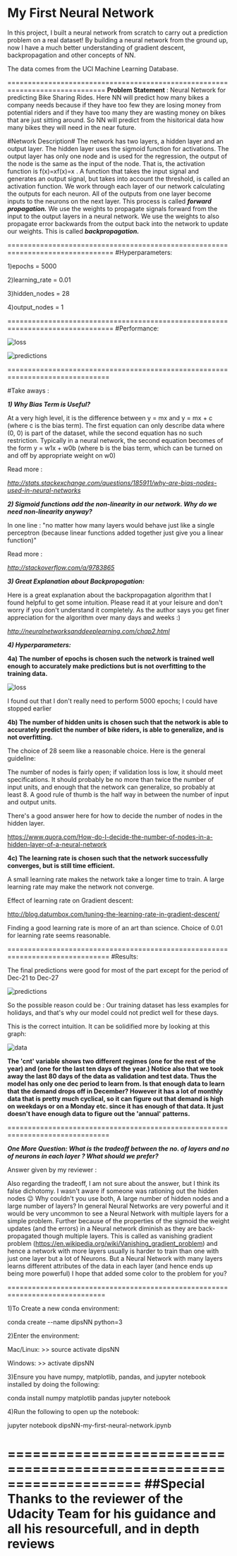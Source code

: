 # My First Neural Network #

In this project, I built a neural network from scratch to carry out a prediction problem 
on a real dataset! By building a neural network from the ground up, now I have a much 
better understanding of gradient descent, backpropagation and other concepts of NN.

The data comes from the UCI Machine Learning Database.

==============================================================================
**Problem Statement** : Neural Network for predicting Bike Sharing Rides. Here NN will predict how many bikes a company needs because if they have too few they are losing money from potential riders and if they have too many they are wasting money on bikes that are just sitting around. So NN will predict from the hisitorical data how many bikes they will need in the near future.

#Network Description#
The network has two layers, a hidden layer and an output layer. The hidden layer uses the sigmoid function 
for activations. The output layer has only one node and is used for the regression, the output of the node is the 
same as the input of the node. That is, the activation function is  f(x)=xf(x)=x . A function that takes the input 
signal and generates an output signal, but takes into account the threshold, is called an activation function. We 
work through each layer of our network calculating the outputs for each neuron. All of the outputs from one layer 
become inputs to the neurons on the next layer. This process is called ***forward propagation.*** We use the weights to 
propagate signals forward from the input to the output layers in a neural network. We use the weights to also 
propagate error backwards from the output back into the network to update our weights. This is called ***backpropagation.***

================================================================================
#Hyperparameters:

1)epochs = 5000

2)learning_rate = 0.01

3)hidden_nodes = 28

4)output_nodes = 1

================================================================================
#Performance:

![loss](https://cloud.githubusercontent.com/assets/15040734/22854061/84013ebe-f08b-11e6-8a5f-ce7186816b6e.jpg)

![predictions](https://cloud.githubusercontent.com/assets/15040734/22854062/8401a08e-f08b-11e6-8de4-82831143cd2c.jpg)
 
===============================================================================

#Take aways :

***1) Why Bias Term is Useful?*** 

At a very high level, it is the difference between y = mx and y = mx + c (where c is the bias term). The first equation 
can only describe data where (0, 0) is part of the dataset, while the second equation has no such restriction. Typically 
in a neural network, the second equation becomes of the form y = w1x + w0b (where b is the bias term, which can be 
turned on and off by appropriate weight on w0)

Read more : 

*http://stats.stackexchange.com/questions/185911/why-are-bias-nodes-used-in-neural-networks*

***2) Sigmoid functions add the non-linearity in our network. Why do we need non-linearity anyway?*** 

In one line : "no matter how many layers would behave just like a single perceptron (because linear functions 
added together just give you a linear function)" 

Read more :

*http://stackoverflow.com/a/9783865*

***3) Great Explanation about Backpropogation:*** 

Here is a great explanation about the backpropagation algorithm that I found helpful to get some intuition.
Please read it at your leisure and don't worry if you don't understand it completely. As the author says you 
get finer appreciation for the algorithm over many days and weeks :)

*http://neuralnetworksanddeeplearning.com/chap2.html*

***4) Hyperparameters:***  

**4a) The number of epochs is chosen such the network is trained well enough to accurately make predictions but is not 
overfitting to the training data.**

![loss](https://cloud.githubusercontent.com/assets/15040734/22854061/84013ebe-f08b-11e6-8a5f-ce7186816b6e.jpg)

I found out that I don't really need to perform 5000 epochs; I could have stopped earlier

**4b) The number of hidden units is chosen such that the network is able to accurately predict the number of bike riders, 
is able to generalize, and is not overfitting.**

The choice of 28 seem like a reasonable choice. Here is the general guideline:

The number of nodes is fairly open; if validation loss is low, it should meet specifications. It should probably be no more than twice the number of input units, 
and enough that the network can generalize, so probably at least 8. A good rule of thumb is the half way in between the number of input and output units.

There's a good answer here for how to decide the number of nodes in the hidden layer.

https://www.quora.com/How-do-I-decide-the-number-of-nodes-in-a-hidden-layer-of-a-neural-network

**4c) The learning rate is chosen such that the network successfully converges, but is still time efficient.**

A small learning rate makes the network take a longer time to train. A large learning rate may make the network not converge.

Effect of learning rate on Gradient descent:

http://blog.datumbox.com/tuning-the-learning-rate-in-gradient-descent/

Finding a good learning rate is more of an art than science. Choice of 0.01 for learning rate seems reasonable.

===============================================================================
#Results:

The final predictions were good for most of the part except for the period of Dec-21 to Dec-27

![predictions](https://cloud.githubusercontent.com/assets/15040734/22854062/8401a08e-f08b-11e6-8de4-82831143cd2c.jpg)

So the possible reason could be : Our training dataset has less examples for holidays, and that's why our model could not predict well for these days.

This is the correct intuition. It can be solidified more by looking at this graph:

![data](https://cloud.githubusercontent.com/assets/15040734/22854063/8401cadc-f08b-11e6-91c6-086d5830e8c6.jpg)

**The 'cnt' variable shows two different regimes (one for the rest of the year) and (one for the last ten days of the year.) Notice also that we took away the last 80 days of the data as validation and test data. Thus the model has only one dec period to learn from. Is that enough data to learn that the demand drops off in December? However it has a lot of monthly data that is pretty much cyclical, so it can figure out that demand is high on weekdays or on a Monday etc. since it has enough of that data. It just doesn't have enough data to figure out the 'annual' patterns.**

===============================================================================

***One More Question: What is the tradeoff between the no. of layers and no of neurons in each layer ? What should we prefer?***

Answer given by my reviewer : 

Also regarding the tradeoff, I am not sure about the answer, but I think its false dichotomy. I wasn't aware if someone was rationing out the hidden nodes :wink: Why couldn't you use both, A large number of hidden nodes and a large number of layers? In general Neural Networks are very powerful and it would be very uncommon to see a Neural Network with multiple layers for a simple problem. Further because of the properties of the sigmoid the weight updates (and the errors) in a Neural network diminish as they are back-propagated though multiple layers. This is called as vanishing gradient problem (https://en.wikipedia.org/wiki/Vanishing_gradient_problem) and hence a network with more layers usually is harder to train than one with just one layer but a lot of Neurons. But a Neural Network with many layers learns different attributes of the data in each layer (and hence ends up being more powerful) I hope that added some color to the problem for you?

==============================================================================

1)To Create a new conda environment:

conda create --name dipsNN python=3


2)Enter the environment:

Mac/Linux: >> source activate dipsNN

Windows: >> activate dipsNN


3)Ensure you have numpy, matplotlib, pandas, and jupyter notebook installed by doing the following:

conda install numpy matplotlib pandas jupyter notebook

4)Run the following to open up the notebook:

jupyter notebook dipsNN-my-first-neural-network.ipynb

====================================================================
##Special Thanks to the reviewer of the Udacity Team for his guidance and all his resourcefull, and in depth reviews
====================================================================

